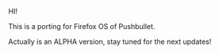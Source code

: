 HI!

This is a porting for Firefox OS of Pushbullet.

Actually is an ALPHA version, stay tuned for the next updates!


